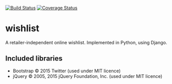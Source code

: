 [![Build Status](https://travis-ci.org/mnestis/wishlist.svg?branch=master)](https://travis-ci.org/mnestis/wishlist)
[![Coverage Status](https://img.shields.io/coveralls/mnestis/wishlist.svg)](https://coveralls.io/r/mnestis/wishlist?branch=master)

# wishlist
A retailer-independent online wishlist. Implemented in Python, using Django.

## Included libraries

* Bootstrap &copy; 2015 Twitter (used under MIT licence)
* jQuery &copy; 2005, 2015 jQuery Foundation, Inc. (used under MIT licence)